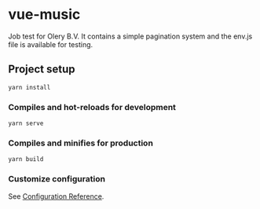 # vue-music

Job test for Olery B.V. It contains a simple pagination system and the env.js file is available for testing.

## Project setup
```
yarn install
```

### Compiles and hot-reloads for development
```
yarn serve
```

### Compiles and minifies for production
```
yarn build
```

### Customize configuration
See [Configuration Reference](https://cli.vuejs.org/config/).
